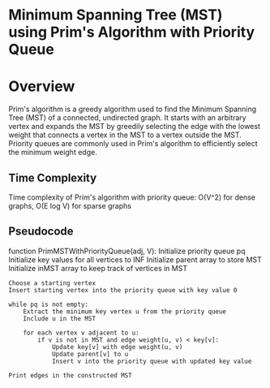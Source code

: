 # Minimum Spanning Tree (MST) using Prim's Algorithm with Priority Queue

# Overview
Prim's algorithm is a greedy algorithm used to find the Minimum Spanning Tree (MST) of a connected, undirected graph. It starts with an arbitrary vertex and expands the MST by greedily selecting the edge with the lowest weight that connects a vertex in the MST to a vertex outside the MST. Priority queues are commonly used in Prim's algorithm to efficiently select the minimum weight edge.

## Time Complexity
Time complexity of Prim's algorithm with priority queue: O(V^2) for dense graphs, O(E log V) for sparse graphs

## Pseudocode
function PrimMSTWithPriorityQueue(adj, V):
    Initialize priority queue pq
    Initialize key values for all vertices to INF
    Initialize parent array to store MST
    Initialize inMST array to keep track of vertices in MST

    Choose a starting vertex
    Insert starting vertex into the priority queue with key value 0

    while pq is not empty:
        Extract the minimum key vertex u from the priority queue
        Include u in the MST

        for each vertex v adjacent to u:
            if v is not in MST and edge weight(u, v) < key[v]:
                Update key[v] with edge weight(u, v)
                Update parent[v] to u
                Insert v into the priority queue with updated key value

    Print edges in the constructed MST
